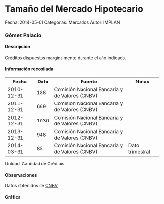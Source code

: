 Tamaño del Mercado Hipotecario
=====

Fecha: 2014-05-01
Categorías: Mercados
Autor: IMPLAN

### Gómez Palacio

#### Descripción

Créditos dispuestos marginalmente durante el año indicado.

#### Información recopilada

<table class="table table-hover table-bordered">
  <tr><th>Fecha</th><th>Dato</th><th>Fuente</th><th>Notas</th></tr>
  <tr><td>2010-12-31</td><td>188</td><td>Comisión Nacional Bancaria y de Valores (CNBV)</td><td></td></tr>
  <tr><td>2011-12-31</td><td>669</td><td>Comisión Nacional Bancaria y de Valores (CNBV)</td><td></td></tr>
  <tr><td>2012-12-31</td><td>1030</td><td>Comisión Nacional Bancaria y de Valores (CNBV)</td><td></td></tr>
  <tr><td>2013-12-31</td><td>948</td><td>Comisión Nacional Bancaria y de Valores (CNBV)</td><td></td></tr>
  <tr><td>2014-03-31</td><td>85</td><td>Comisión Nacional Bancaria y de Valores (CNBV)</td><td>Dato trimestral</td></tr>
</table>

Unidad: Cantidad de Créditos.

#### Observaciones

Datos obtenidos de [CNBV](http://portafoliodeinformacion.cnbv.gob.mx/bm1/Paginas/carteravivienda.aspx)

#### Gráfica

<div id="Morrisdbvybeqp" class="grafica"></div>
  <!-- JAVASCRIPT DE LA GRAFICA EN Morrisdbvybeqp -->
  <script>
  new Morris.Bar({
    element: 'Morrisdbvybeqp',
    data: [
      { fecha: '2010-12-31', dato: 188 },
      { fecha: '2011-12-31', dato: 669 },
      { fecha: '2012-12-31', dato: 1030 },
      { fecha: '2013-12-31', dato: 948 },
      { fecha: '2014-03-31', dato: 85 }
    ],
    xkey: 'fecha',
    ykeys: ['dato'],
    labels: ['Dato']
  });
  </script>
